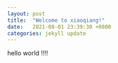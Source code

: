 ```yaml
---
layout: post
title:  "Welcome to xiaoqiang!"
date:   2021-08-01 23:39:30 +0800
categories: jekyll update
---
```



hello world !!!!